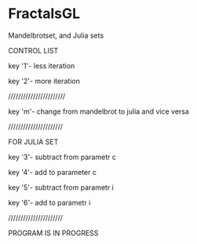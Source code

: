 # FractalsGL
Mandelbrotset, and Julia sets

CONTROL LIST 

key '1'- less iteration

key '2'- more iteration

///////////////////////

key 'm'- change from mandelbrot to julia and vice versa

//////////////////////

FOR JULIA SET 

key '3'- subtract from parametr c

key '4'- add to parameter c

key '5'- subtract from parametr i

key '6'- add to parametr i 

//////////////////////

PROGRAM IS IN PROGRESS
